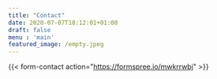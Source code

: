 ```yaml
---
title: "Contact"
date: 2020-07-07T18:12:01+01:00
draft: false
menu : 'main'
featured_image: /empty.jpeg
---
```


{{< form-contact action="https://formspree.io/mwkrrwbj" >}}
